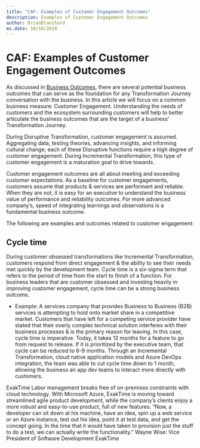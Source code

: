 ```yaml
---
title: "CAF: Examples of Customer Engagement Outcomes"
description: Examples of Customer Engagement Outcomes
author: BrianBlanchard
ms.date: 10/10/2018
---
```


# CAF: Examples of Customer Engagement Outcomes

As discussed in [Business Outcomes](overview.md), there are several potential business outcomes that can serve as the foundation for any Transformation Journey conversation with the business. In this article we will focus on a common business measure: Customer Engagement. Understanding the needs of customers and the ecosystem surrounding customers will help to better articulate the business outcomes that are the target of a business’ Transformation Journey.

During Disruptive Transformation, customer engagement is assumed. Aggregating data, testing theories, advancing insights, and informing cultural change; each of these Disruptive functions require a high degree of customer engagement. During Incremental Transformation, this type of customer engagement is a maturation goal to drive towards.

Customer engagement outcomes are all about meeting and exceeding customer expectations. As a baseline for customer engagements, customers assume that products & services are performant and reliable. When they are not, it is easy for an executive to understand the business value of performance and reliability outcomes. For more advanced company’s, speed of integrating learnings and observations is a fundamental business outcome.

The following are examples and outcomes related to customer engagement:

## Cycle time

During customer obsessed transformations like Incremental Transformation, customers respond from direct engagement & the ability to see their needs met quickly by the development team. Cycle time is a six-sigma term that refers to the period of time from the start to finish of a function. For business leaders that are customer obsessed and investing heavily in improving customer engagement, cycle time can be a strong business outcome.

* Example: A services company that provides Business to Business (B2B) services is attempting to hold onto market share in a competitive market. Customers that have left for a competing service provider have stated that their overly complex technical solution interferes with their business processes & is the primary reason for leaving. In this case, cycle time is imperative. Today, it takes 12 months for a feature to go from request to release. If it is prioritized by the executive team, that cycle can be reduced to 6-9 months. Through an Incremental Transformation, cloud native application models and Azure DevOps integration, the team was able to cut cycle time down to 1 month, allowing the business an app dev teams to interact more directly with customers.

ExakTime
Labor management breaks free of on-premises constraints with cloud technology. With Microsoft Azure, ExakTime is moving toward streamlined agile product development, while the company’s clients enjoy a more robust and easy-to-use product, full of new features. “Now, a developer can sit down at his machine, have an idea, spin up a web service or an Azure instance, test out his idea, point it at test data, and get the concept going. In the time that it would have taken to provision just the stuff to do a test, we can actually write the functionality.”
Wayne Wise: Vice President of Software Development
ExakTime